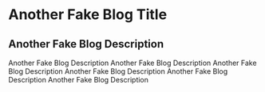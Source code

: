# Another Fake Blog Title

## Another Fake Blog Description

Another Fake Blog Description Another Fake Blog Description Another Fake Blog Description Another Fake Blog Description Another Fake Blog Description Another Fake Blog Description
